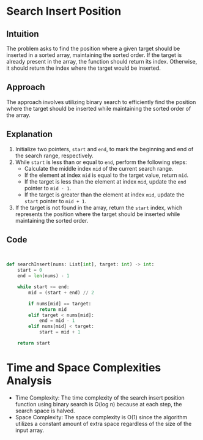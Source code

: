 # Search Insert Position

## Intuition
The problem asks to find the position where a given target should be inserted in a sorted array, maintaining the sorted order. If the target is already present in the array, the function should return its index. Otherwise, it should return the index where the target would be inserted.

## Approach
The approach involves utilizing binary search to efficiently find the position where the target should be inserted while maintaining the sorted order of the array.

## Explanation
1. Initialize two pointers, `start` and `end`, to mark the beginning and end of the search range, respectively.
2. While `start` is less than or equal to `end`, perform the following steps:
    - Calculate the middle index `mid` of the current search range.
    - If the element at index `mid` is equal to the target value, return `mid`.
    - If the target is less than the element at index `mid`, update the `end` pointer to `mid - 1`.
    - If the target is greater than the element at index `mid`, update the `start` pointer to `mid + 1`.
3. If the target is not found in the array, return the `start` index, which represents the position where the target should be inserted while maintaining the sorted order.

## Code

```python


def searchInsert(nums: List[int], target: int) -> int:
    start = 0
    end = len(nums) - 1

    while start <= end:
        mid = (start + end) // 2

        if nums[mid] == target:
            return mid
        elif target < nums[mid]:
            end = mid - 1
        elif nums[mid] < target:
            start = mid + 1

    return start

```

# Time and Space Complexities Analysis
- Time Complexity: The time complexity of the search insert position function using binary search is O(log n) because at each step, the search space is halved.
- Space Complexity: The space complexity is O(1) since the algorithm utilizes a constant amount of extra space regardless of the size of the input array.